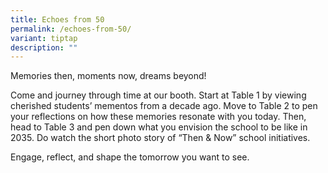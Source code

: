 ```yaml
---
title: Echoes from 50
permalink: /echoes-from-50/
variant: tiptap
description: ""
---
```

<p>Memories then, moments now, dreams beyond!</p>
<p>Come and journey through time at our booth. Start at Table 1 by viewing
cherished students’ mementos from a decade ago. Move to Table 2 to pen
your reflections on how these memories resonate with you today. Then, head
to Table 3 and pen down what you envision the school to be like in 2035.
Do watch the short photo story of “Then &amp; Now” school initiatives.</p>
<p>Engage, reflect, and shape the tomorrow you want to see.</p>
<p></p>
<p></p>
<p>
<br>
</p>